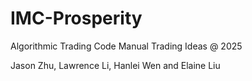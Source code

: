 # IMC-Prosperity
Algorithmic Trading Code
Manual Trading Ideas @ 2025

Jason Zhu, Lawrence Li, Hanlei Wen and Elaine Liu
